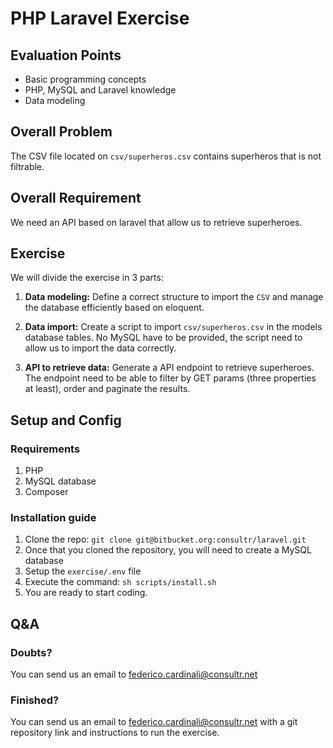 # PHP Laravel Exercise

## Evaluation Points

* Basic programming concepts
* PHP, MySQL and Laravel knowledge 
* Data modeling

## Overall Problem
The CSV file located on `csv/superheros.csv` contains superheros that is not filtrable.

## Overall Requirement
We need an API based on laravel that allow us to retrieve superheroes.

## Exercise
We will divide the exercise in 3 parts:

1. **Data modeling:**
Define a correct structure to import the `CSV` and manage the database efficiently based on eloquent.

2. **Data import:**
Create a script to import `csv/superheros.csv` in the models database tables. No MySQL have to be provided, the script need to allow us to import the data correctly.

3. **API to retrieve data:**
Generate a API endpoint to retrieve superheroes. The endpoint need to be able to filter by GET params (three properties at least), order and paginate the results.

## Setup and Config

### Requirements
1. PHP
2. MySQL database
3. Composer


### Installation guide

1. Clone the repo:
`git clone git@bitbucket.org:consultr/laravel.git`
2. Once that you cloned the repository, you will need to create a MySQL database
3. Setup the `exercise/.env` file
4. Execute the command: `sh scripts/install.sh`
5. You are ready to start coding.
 
## Q&A 

### Doubts?
You can send us an email to federico.cardinali@consultr.net

### Finished?
You can send us an email to federico.cardinali@consultr.net with a git repository link and instructions to run the exercise.